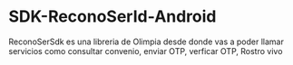 # SDK-ReconoSerId-Android
ReconoSerSdk es una libreria de Olimpia desde donde vas a poder llamar servicios como consultar convenio, enviar OTP, verficar OTP, Rostro vivo
